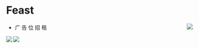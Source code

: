 # Feast

<div>

<img align="right" src="https://github-readme-stats.vercel.app/api/top-langs/?username=feast107&text_color=A1B0C6&bg_color=2c2c2c&hide_title=true" />

+ 广 告 位 招 租

<img align="left" src="https://github-readme-stats.vercel.app/api?username=feast107&show_icons=true&icon_color=00EDED&text_color=A1B0C6&bg_color=2c2c2c&hide_title=true" />

</div>


<img align="bo" src="https://github-readme-stats.vercel.app/api/top-langs/?username=feast107&hide_langs=markdown&layout=compact&theme=dark" />
